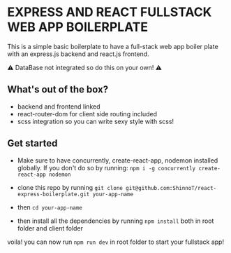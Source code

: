 # EXPRESS AND REACT FULLSTACK WEB APP BOILERPLATE

This is a simple basic boilerplate to have a full-stack web app boiler plate with an express.js backend and react.js frontend.

:warning: DataBase not integrated so do this on your own! :warning:

## What's out of the box?

* backend and frontend linked
* react-router-dom for client side routing included
* scss integration so you can write sexy style with scss!

## Get started

* Make sure to have concurrently, create-react-app, nodemon installed globally. If you don't do so by running: `npm i -g concurrently create-react-app nodemon`

* clone this repo by running `git clone git@github.com:ShinnoT/react-express-boilerplate.git your-app-name`
* then `cd your-app-name`
* then install all the dependencies by running `npm install` both in root folder and client folder

voila! you can now run `npm run dev` in root folder to start your fullstack app!
